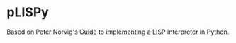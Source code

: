 # pLISPy

Based on Peter Norvig's [Guide](https://norvig.com/lispy.html) to implementing a LISP interpreter in Python.
